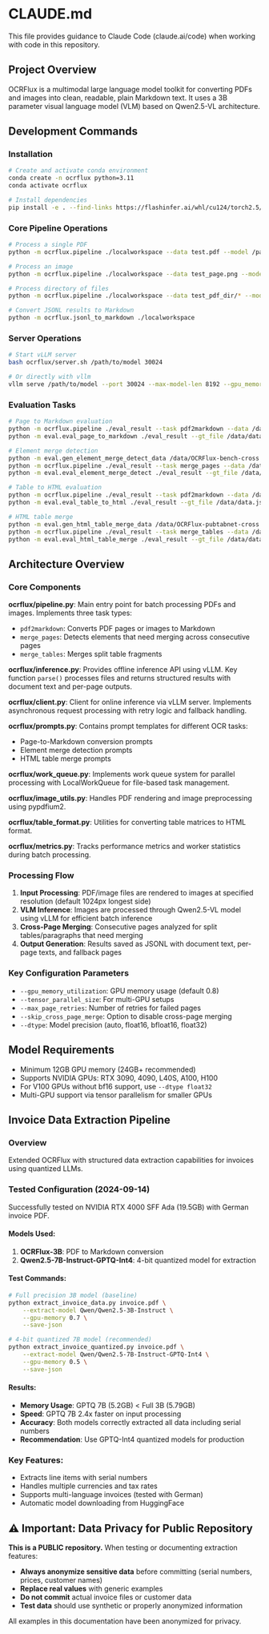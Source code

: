 # CLAUDE.md

This file provides guidance to Claude Code (claude.ai/code) when working with code in this repository.

## Project Overview

OCRFlux is a multimodal large language model toolkit for converting PDFs and images into clean, readable, plain Markdown text. It uses a 3B parameter visual language model (VLM) based on Qwen2.5-VL architecture.

## Development Commands

### Installation
```bash
# Create and activate conda environment
conda create -n ocrflux python=3.11
conda activate ocrflux

# Install dependencies
pip install -e . --find-links https://flashinfer.ai/whl/cu124/torch2.5/flashinfer/
```

### Core Pipeline Operations
```bash
# Process a single PDF
python -m ocrflux.pipeline ./localworkspace --data test.pdf --model /path/to/OCRFlux-3B

# Process an image
python -m ocrflux.pipeline ./localworkspace --data test_page.png --model /path/to/OCRFlux-3B

# Process directory of files
python -m ocrflux.pipeline ./localworkspace --data test_pdf_dir/* --model /path/to/OCRFlux-3B

# Convert JSONL results to Markdown
python -m ocrflux.jsonl_to_markdown ./localworkspace
```

### Server Operations
```bash
# Start vLLM server
bash ocrflux/server.sh /path/to/model 30024

# Or directly with vllm
vllm serve /path/to/model --port 30024 --max-model-len 8192 --gpu_memory_utilization 0.8
```

### Evaluation Tasks
```bash
# Page to Markdown evaluation
python -m ocrflux.pipeline ./eval_result --task pdf2markdown --data /data/pdfs/*.pdf --model /path/to/model
python -m eval.eval_page_to_markdown ./eval_result --gt_file /data/data.jsonl

# Element merge detection
python -m eval.gen_element_merge_detect_data /data/OCRFlux-bench-cross
python -m ocrflux.pipeline ./eval_result --task merge_pages --data /data/jsons/*.json --model /path/to/model
python -m eval.eval_element_merge_detect ./eval_result --gt_file /data/data.jsonl

# Table to HTML evaluation
python -m ocrflux.pipeline ./eval_result --task pdf2markdown --data /data/images/*.png --model /path/to/model
python -m eval.eval_table_to_html ./eval_result --gt_file /data/data.jsonl

# HTML table merge
python -m eval.gen_html_table_merge_data /data/OCRFlux-pubtabnet-cross
python -m ocrflux.pipeline ./eval_result --task merge_tables --data /data/jsons/*.json --model /path/to/model
python -m eval.eval_html_table_merge ./eval_result --gt_file /data/data.jsonl
```

## Architecture Overview

### Core Components

**ocrflux/pipeline.py**: Main entry point for batch processing PDFs and images. Implements three task types:
- `pdf2markdown`: Converts PDF pages or images to Markdown
- `merge_pages`: Detects elements that need merging across consecutive pages
- `merge_tables`: Merges split table fragments

**ocrflux/inference.py**: Provides offline inference API using vLLM. Key function `parse()` processes files and returns structured results with document text and per-page outputs.

**ocrflux/client.py**: Client for online inference via vLLM server. Implements asynchronous request processing with retry logic and fallback handling.

**ocrflux/prompts.py**: Contains prompt templates for different OCR tasks:
- Page-to-Markdown conversion prompts
- Element merge detection prompts
- HTML table merge prompts

**ocrflux/work_queue.py**: Implements work queue system for parallel processing with LocalWorkQueue for file-based task management.

**ocrflux/image_utils.py**: Handles PDF rendering and image preprocessing using pypdfium2.

**ocrflux/table_format.py**: Utilities for converting table matrices to HTML format.

**ocrflux/metrics.py**: Tracks performance metrics and worker statistics during batch processing.

### Processing Flow

1. **Input Processing**: PDF/image files are rendered to images at specified resolution (default 1024px longest side)
2. **VLM Inference**: Images are processed through Qwen2.5-VL model using vLLM for efficient batch inference
3. **Cross-Page Merging**: Consecutive pages analyzed for split tables/paragraphs that need merging
4. **Output Generation**: Results saved as JSONL with document text, per-page texts, and fallback pages

### Key Configuration Parameters

- `--gpu_memory_utilization`: GPU memory usage (default 0.8)
- `--tensor_parallel_size`: For multi-GPU setups
- `--max_page_retries`: Number of retries for failed pages
- `--skip_cross_page_merge`: Option to disable cross-page merging
- `--dtype`: Model precision (auto, float16, bfloat16, float32)

## Model Requirements

- Minimum 12GB GPU memory (24GB+ recommended)
- Supports NVIDIA GPUs: RTX 3090, 4090, L40S, A100, H100
- For V100 GPUs without bf16 support, use `--dtype float32`
- Multi-GPU support via tensor parallelism for smaller GPUs

## Invoice Data Extraction Pipeline

### Overview
Extended OCRFlux with structured data extraction capabilities for invoices using quantized LLMs.

### Tested Configuration (2024-09-14)
Successfully tested on NVIDIA RTX 4000 SFF Ada (19.5GB) with German invoice PDF.

#### Models Used:
1. **OCRFlux-3B**: PDF to Markdown conversion
2. **Qwen2.5-7B-Instruct-GPTQ-Int4**: 4-bit quantized model for extraction

#### Test Commands:
```bash
# Full precision 3B model (baseline)
python extract_invoice_data.py invoice.pdf \
    --extract-model Qwen/Qwen2.5-3B-Instruct \
    --gpu-memory 0.7 \
    --save-json

# 4-bit quantized 7B model (recommended)
python extract_invoice_quantized.py invoice.pdf \
    --extract-model Qwen/Qwen2.5-7B-Instruct-GPTQ-Int4 \
    --gpu-memory 0.5 \
    --save-json
```

#### Results:
- **Memory Usage**: GPTQ 7B (5.2GB) < Full 3B (5.79GB)
- **Speed**: GPTQ 7B 2.4x faster on input processing
- **Accuracy**: Both models correctly extracted all data including serial numbers
- **Recommendation**: Use GPTQ-Int4 quantized models for production

### Key Features:
- Extracts line items with serial numbers
- Handles multiple currencies and tax rates
- Supports multi-language invoices (tested with German)
- Automatic model downloading from HuggingFace

## ⚠️ Important: Data Privacy for Public Repository

**This is a PUBLIC repository.** When testing or documenting extraction features:
- **Always anonymize sensitive data** before committing (serial numbers, prices, customer names)
- **Replace real values** with generic examples
- **Do not commit** actual invoice files or customer data
- **Test data** should use synthetic or properly anonymized information

All examples in this documentation have been anonymized for privacy.